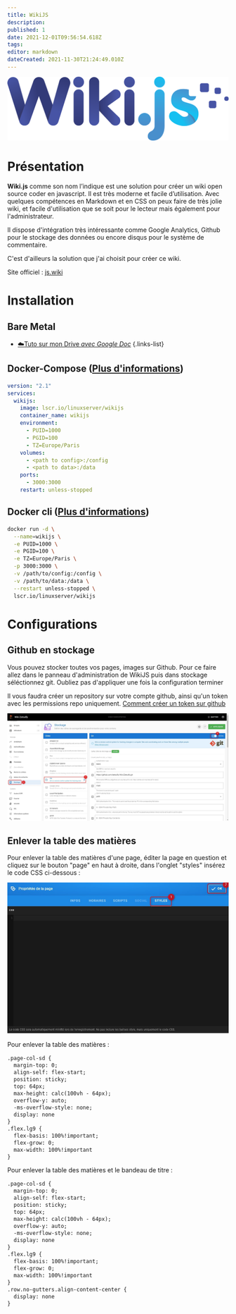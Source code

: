 ```yaml
---
title: WikiJS
description: 
published: 1
date: 2021-12-01T09:56:54.618Z
tags: 
editor: markdown
dateCreated: 2021-11-30T21:24:49.010Z
---
```


![wikijs-logo.png](/wiki-assets/wikijs-logo.png)

# Présentation
**Wiki.js** comme son nom l’indique est une solution pour créer un wiki open source coder en javascript. Il est très moderne et facile d’utilisation. Avec quelques compétences en Markdown et en CSS on peux faire de très jolie wiki, et facile d'utilisation que se soit pour le lecteur mais également pour l'administrateur.

Il dispose d'intégration très intéressante comme Google Analytics, Github pour le stockage des données ou encore disqus pour le système de commentaire. 

C'est d'ailleurs la solution que j'ai choisit pour créer ce wiki. 

Site officiel : [js.wiki](https://js.wiki/)


# Installation
## Bare Metal
- [:cloud:Tuto sur mon Drive *avec Google Doc*](https://docs.google.com/document/d/11n0kihAdnHiP9TcSGYlQ7kkr-uPkxYXdMSNBxt8mILM/edit?usp=sharing)
{.links-list}

## Docker-Compose ([Plus d'informations](https://docs.linuxserver.io/general/docker-compose))
```yaml
version: "2.1"
services:
  wikijs:
    image: lscr.io/linuxserver/wikijs
    container_name: wikijs
    environment:
      - PUID=1000
      - PGID=100
      - TZ=Europe/Paris
    volumes:
      - <path to config>:/config
      - <path to data>:/data
    ports:
      - 3000:3000
    restart: unless-stopped
```
## Docker cli ([Plus d'informations](https://docs.docker.com/engine/reference/commandline/cli/))
```bash
docker run -d \
  --name=wikijs \
  -e PUID=1000 \
  -e PGID=100 \
  -e TZ=Europe/Paris \
  -p 3000:3000 \
  -v /path/to/config:/config \
  -v /path/to/data:/data \
  --restart unless-stopped \
  lscr.io/linuxserver/wikijs
```
# Configurations
## Github en stockage

Vous pouvez stocker toutes vos pages, images sur Github. Pour ce faire allez dans le panneau d'administration de WikiJS puis dans stockage séléctionnez git. Oubliez pas d'appliquer une fois la configuration terminer

Il vous faudra créer un repository sur votre compte github, ainsi qu'un token avec les permissions repo uniquement. [Comment créer un token sur github](https://docs.github.com/en/authentication/keeping-your-account-and-data-secure/creating-a-personal-access-token)

![wikijs-git-config.jpg](/wiki-assets/wikijs-git-config.jpg)

## Enlever la table des matières

Pour enlever la table des matières d'une page, éditer la page en question et cliquez sur le bouton "page" en haut à droite, dans l'onglet "styles" insérez le code CSS ci-dessous :

![wikijs-table-des-matieres.jpg](/wiki-assets/wikijs-table-des-matieres.jpg)

Pour enlever la table des matières :

```
.page-col-sd {
  margin-top: 0;
  align-self: flex-start;
  position: sticky;
  top: 64px;
  max-height: calc(100vh - 64px);
  overflow-y: auto;
  -ms-overflow-style: none;
  display: none
}
.flex.lg9 {
  flex-basis: 100%!important;
  flex-grow: 0;
  max-width: 100%!important
}
```
Pour enlever la table des matières et le bandeau de titre :
```
.page-col-sd {
  margin-top: 0;
  align-self: flex-start;
  position: sticky;
  top: 64px;
  max-height: calc(100vh - 64px);
  overflow-y: auto;
  -ms-overflow-style: none;
  display: none
}
.flex.lg9 {
  flex-basis: 100%!important;
  flex-grow: 0;
  max-width: 100%!important
}
.row.no-gutters.align-content-center {
  display: none
}
```
